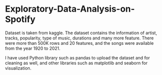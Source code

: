 # Exploratory-Data-Analysis-on-Spotify

Dataset is taken from kaggle. 
The dataset contains the information of artist, tracks, popularity, type of music, durations and many more feature. There were more than 500K rows and 20 features, and the songs were available from the year 1920 to 2021.

I have used Python library such as pandas to upload the dataset and for cleaning as well, and other libraries such as matplotlib and seaborn for visualization.

